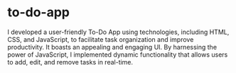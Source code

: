 # to-do-app
I developed a user-friendly To-Do App using technologies, including HTML, CSS, and JavaScript, to facilitate task organization and improve productivity. It boasts an appealing and engaging UI. By harnessing the power of JavaScript, I implemented dynamic functionality that allows users to add, edit, and remove tasks in real-time.
